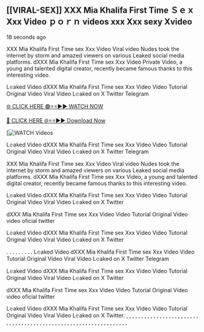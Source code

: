 ## [[VIRAL-SEX]] XXX Mia Khalifa First Time Ｓｅｘ Xxx Video ｐｏｒｎ videos xxx Xxx sexy Xvideo

18 seconds ago

XXX Mia Khalifa First Time sex Xxx Video Viral video Nudes took the internet by storm and amazed viewers on various Leaked social media platforms. dXXX Mia Khalifa First Time sex Xxx Video Private Video, a young and talented digital creator, recently became famous thanks to this interesting video.

L𝚎aked Video dXXX Mia Khalifa First Time sex Xxx Video Video Tutorial Original Video Viral Video L𝚎aked on X Twitter Telegram

[🌐 CLICK HERE 🟢==►► WATCH NOW](https://cutt.ly/te57wshS)

[🔴 CLICK HERE 🌐==►► Download Now](https://cutt.ly/te57wshS)

[![WATCH Videos](https://cutt.ly/te57wshS)

L𝚎aked Video dXXX Mia Khalifa First Time sex Xxx Video Video Tutorial Original Video Viral Video L𝚎aked on X Twitter Telegram

XXX Mia Khalifa First Time sex Xxx Video Viral video Nudes took the internet by storm and amazed viewers on various Leaked social media platforms. dXXX Mia Khalifa First Time sex Xxx Video, a young and talented digital creator, recently became famous thanks to this interesting video.

L𝚎aked Video dXXX Mia Khalifa First Time sex Xxx Video Video Tutorial Original Video Viral Video L𝚎aked on X Twitter

dXXX Mia Khalifa First Time sex Xxx Video Video Tutorial Original Video video oficial twitter

L𝚎aked Video dXXX Mia Khalifa First Time sex Xxx Video Video Tutorial Original Video Viral Video L𝚎aked on X Twitter

. . . . . . . . . L𝚎aked Video dXXX Mia Khalifa First Time sex Xxx Video Video Tutorial Original Video Viral Video L𝚎aked on X Twitter Telegram

L𝚎aked Video dXXX Mia Khalifa First Time sex Xxx Video Video Tutorial Original Video Viral Video L𝚎aked on X Twitter

dXXX Mia Khalifa First Time sex Xxx Video Video Tutorial Original Video video oficial twitter

L𝚎aked Video dXXX Mia Khalifa First Time sex Xxx Video Video Tutorial Original Video Viral Video L𝚎aked on X Twitter.
,
,
,
,
,
,
,
,
,
,
,
,
,
,
,
,
,
,
,
,
,
,
,
,
,
,
,
,
,
,
,
,
,
,
,
,
,
,
,
,
,
,
,
,
,
,
,
,
,
,
,
,
,
,
,
,
,
,
,
,
,
,
,
,
